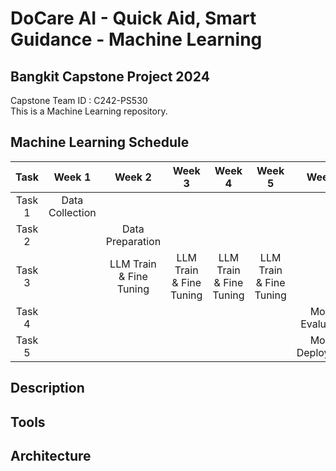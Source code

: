 # DoCare AI - Quick Aid, Smart Guidance - Machine Learning

## Bangkit Capstone Project 2024
Capstone Team ID : C242-PS530<br>
This is a Machine Learning repository.

## Machine Learning Schedule
|Task  |Week 1         |Week 2                 |Week 3                 |Week 4                 |Week 5                 |Week 6          |
|:----:|:-------------:|:---------------------:|:---------------------:|:---------------------:|:---------------------:|:--------------:|
|Task 1|Data Collection|                       |                       |                       |                       |                |
|Task 2|               |Data Preparation       |                       |                       |                       |                |
|Task 3|               |LLM Train & Fine Tuning|LLM Train & Fine Tuning|LLM Train & Fine Tuning|LLM Train & Fine Tuning|                |
|Task 4|               |                       |                       |                       |                       |Model Evaluation|
|Task 5|               |                       |                       |                       |                       |Model Deployment|

## Description

## Tools

## Architecture
